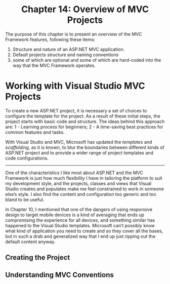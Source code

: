 <h1 align="center">
    Chapter 14: Overview of MVC Projects
</h1>

The purpose of this chapter is to present an overview of the MVC Framework features, following these items:
1. Structure and nature of an ASP.NET MVC application.
2. Default projects structure and naming conventions
3. some of which are optional and some of which are hard-coded into the way that the MVC Framework operates.  

# Working with Visual Studio MVC Projects
To create a new ASP.NET project, it is necessary a set of choices to configure the template for the project. As a result of these initial steps, the project starts with basic code and structure. The ideas behind this approach are: 1 - Learning process for beginners; 2 - A time-saving best practices for common features and tasks.

With Visual Studio and MVC, Microsoft has updated the *templates* and *scaffolding*, as it is known, to blur the boundaries between different kinds of ASP.NET project and to provide a wider range of project templates and code configurations.




--------------------------
One of the characteristics I like most about ASP.NET and the MVC Framework is just how much flexibility I have in tailoring the platform to suit my development style, and the projects, classes and views that Visual Studio creates and populates make me feel constrained to work in someone else’s style. I also find the content and configuration too generic and too bland to be useful. 


In Chapter 10, I mentioned that one of the dangers of using responsive design to target mobile devices is a kind of averaging that ends up compromising the experience for all devices, and something similar has happened to the Visual Studio templates. Microsoft can’t possibly know what kind of application you need to create and so they cover all the bases, but in such a drab and generalized way that I end up just ripping out the default content anyway.

<!--
Chapter 14: Overview of MVC Projects
# Working with Visual Studio MVC Projects
-->

## Creating the Project
## Understanding MVC Conventions
